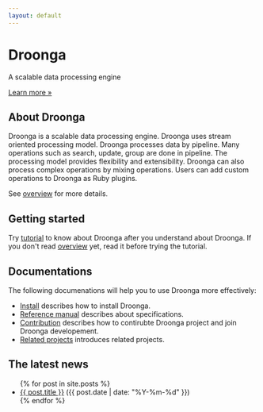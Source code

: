 ```yaml
---
layout: default
---
```


<div class="jumbotron">
<h1>Droonga</h1>
<p>A scalable data processing engine</p>
<p><a class="btn btn-primary btn-lg" role="button" href="overview/">Learn more »</a></p>
</div>

## About Droonga

Droonga is a scalable data processing engine. Droonga uses stream oriented processing model. Droonga processes data by pipeline. Many operations such as search, update, group are done in pipeline. The processing model provides flexibility and extensibility. Droonga can also process complex operations by mixing operations. Users can add custom operations to Droonga as Ruby plugins.

See [overview](overview/) for more details.

## Getting started

Try [tutorial](tutorial/) to know about Droonga after you understand about Droonga. If you don't read [overview](overview/) yet, read it before trying the tutorial.

## Documentations

The following documenations will help you to use Droonga more effectively:

 * [Install](install/) describes how to install Droonga.
 * [Reference manual](reference/) describes about specifications.
 * [Contribution](contribution/) describes how to contirubte Droonga project and join Droonga developement.
 * [Related projects](related-projects/) introduces related projects.

## The latest news

<ul class="posts">
  {% for post in site.posts %}
    <li>
      <a href="{{ post.url }}">{{ post.title }}</a>
      <span class="date">({{ post.date | date: "%Y-%m-%d" }})</span>
    </li>
  {% endfor %}
</ul>
